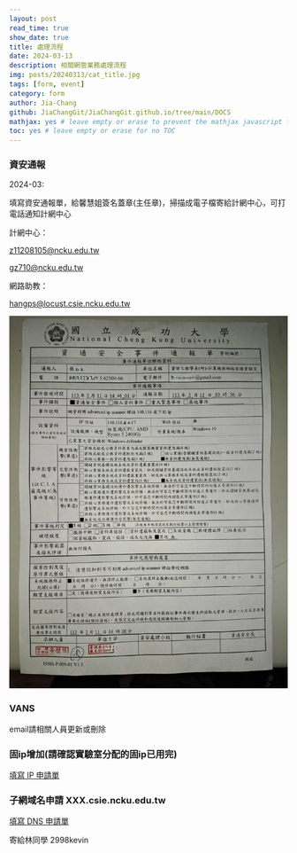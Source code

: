 ```yaml
---
layout: post
read_time: true
show_date: true
title: 處理流程
date: 2024-03-13
description: 相關網管業務處理流程
img: posts/20240313/cat_title.jpg
tags: [form, event]
category: form
author: Jia-Chang
github: JiaChangGit/JiaChangGit.github.io/tree/main/DOCS
mathjax: yes # leave empty or erase to prevent the mathjax javascript from loading
toc: yes # leave empty or erase for no TOC
---
```


### 資安通報

2024-03:

填寫資安通報單，給馨慧姐簽名蓋章(主任章)，掃描成電子檔寄給計網中心，可打電話通知計網中心

計網中心：

z11208105@ncku.edu.tw

gz710@ncku.edu.tw


網路助教：

hangps@locust.csie.ncku.edu.tw



![hackForm](./assets/img/posts/20240313/hackForm.jpg)


### VANS

email請相關人員更新或刪除


### 固ip增加(請確認實驗室分配的固ip已用完)

[填寫  IP 申請單](https://github.com/NCKU-CIAL/NCKU-CIAL.github.io/tree/main/DOCS)


### 子網域名申請 XXX.csie.ncku.edu.tw

[填寫  DNS 申請單](https://github.com/NCKU-CIAL/NCKU-CIAL.github.io/tree/main/DOCS)

寄給林同學 2998kevin
